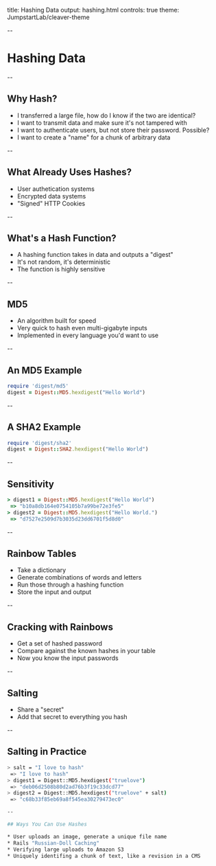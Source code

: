 title: Hashing Data
output: hashing.html
controls: true
theme: JumpstartLab/cleaver-theme

--

# Hashing Data

--

## Why Hash?

* I transferred a large file, how do I know if the two are identical?
* I want to transmit data and make sure it's not tampered with
* I want to authenticate users, but not store their password. Possible?
* I want to create a "name" for a chunk of arbitrary data

--

## What Already Uses Hashes?

* User authetication systems
* Encrypted data systems
* "Signed" HTTP Cookies

--

## What's a Hash Function?

* A hashing function takes in data and outputs a "digest"
* It's not random, it's deterministic
* The function is highly sensitive

--

## MD5

* An algorithm built for speed
* Very quick to hash even multi-gigabyte inputs
* Implemented in every language you'd want to use

-- 

## An MD5 Example

```ruby
require 'digest/md5'
digest = Digest::MD5.hexdigest("Hello World")
```

--

## A SHA2 Example

```ruby
require 'digest/sha2'
digest = Digest::SHA2.hexdigest("Hello World")
```

-- 

## Sensitivity

```ruby
> digest1 = Digest::MD5.hexdigest("Hello World")
 => "b10a8db164e0754105b7a99be72e3fe5" 
> digest2 = Digest::MD5.hexdigest("Hello World.")
 => "d7527e2509d7b3035d23dd6701f5d8d0" 
```

--

## Rainbow Tables

* Take a dictionary
* Generate combinations of words and letters
* Run those through a hashing function
* Store the input and output

--

## Cracking with Rainbows

* Get a set of hashed password
* Compare against the known hashes in your table
* Now you know the input passwords

-- 

## Salting

* Share a "secret"
* Add that secret to everything you hash

--

## Salting in Practice

```bash
> salt = "I love to hash"
 => "I love to hash" 
> digest1 = Digest::MD5.hexdigest("truelove")
 => "deb06d2508b80d2ad76b3f19c33dcd77" 
> digest2 = Digest::MD5.hexdigest("truelove" + salt)
 => "c68b33f85eb69a8f545ea30279473ec0" 

--

## Ways You Can Use Hashes

* User uploads an image, generate a unique file name
* Rails "Russian-Doll Caching"
* Verifying large uploads to Amazon S3
* Uniquely identifing a chunk of text, like a revision in a CMS
